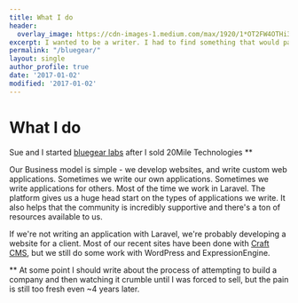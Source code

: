 ```yaml
---
title: What I do
header:
  overlay_image: https://cdn-images-1.medium.com/max/1920/1*OT2FW4OTHi310HcKeVMrjg.png
excerpt: I wanted to be a writer. I had to find something that would pay the bills.
permalink: "/bluegear/"
layout: single
author_profile: true
date: '2017-01-02'
modified: '2017-01-02'
---
```


# What I do

Sue and I started [bluegear labs](http://bluegear.io) after I sold 20Mile Technologies ** 

Our Business model is simple - we develop websites, and write custom web applications. Sometimes we write our own applications. Sometimes we write applications for others. Most of the time we work in Laravel. The platform gives us a huge head start on the types of applications we write. It also helps that the community is incredibly supportive and there's a ton of resources available to us. 

If we're not writing an application with Laravel, we're probably developing a website for a client. Most of our recent sites have been done with [Craft CMS](https://craftcms.com), but we still do some work with WordPress and ExpressionEngine. 

** At some point I should write about the process of attempting to build a company and then watching it crumble until I was forced to sell, but the pain is still too fresh even ~4 years later.